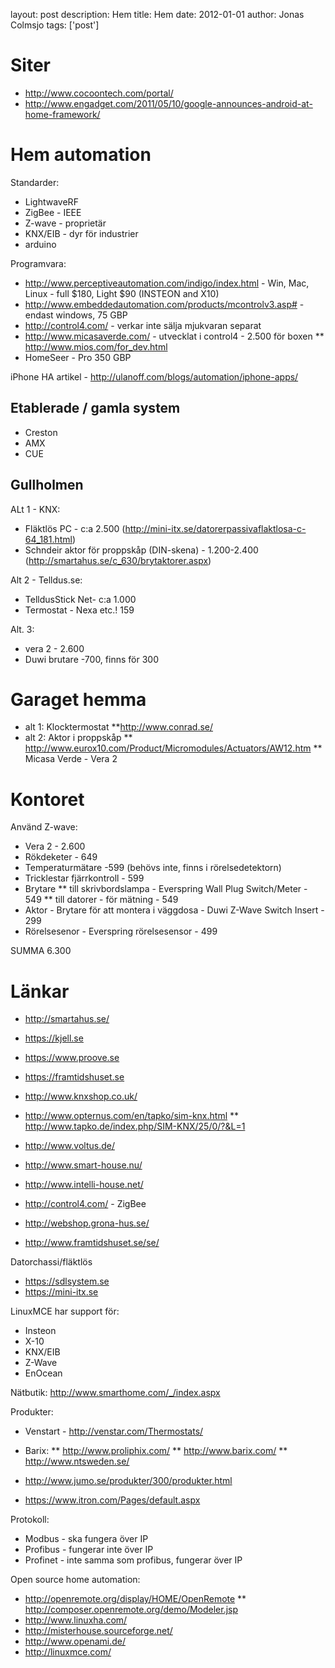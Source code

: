 layout: post
description: Hem
title: Hem
date: 2012-01-01
author: Jonas Colmsjo
tags: ['post']


# Siter

* http://www.cocoontech.com/portal/
* http://www.engadget.com/2011/05/10/google-announces-android-at-home-framework/


# Hem automation

Standarder:

* LightwaveRF
* ZigBee - IEEE
* Z-wave - proprietär
* KNX/EIB - dyr för industrier
* arduino


Programvara:

* http://www.perceptiveautomation.com/indigo/index.html - Win, Mac, Linux - full $180, Light $90 (INSTEON and X10)
* http://www.embeddedautomation.com/products/mcontrolv3.asp# - endast windows, 75 GBP
* http://control4.com/ - verkar inte sälja mjukvaran separat
* http://www.micasaverde.com/ - utvecklat i control4 - 2.500 för boxen
** http://www.mios.com/for_dev.html
* HomeSeer - Pro 350 GBP

iPhone HA artikel - http://ulanoff.com/blogs/automation/iphone-apps/


## Etablerade / gamla system

* Creston
* AMX
* CUE


## Gullholmen

ALt 1 - KNX:

* Fläktlös PC - c:a 2.500 (http://mini-itx.se/datorerpassivaflaktlosa-c-64_181.html)
* Schndeir aktor för proppskåp (DIN-skena) - 1.200-2.400 (http://smartahus.se/c_630/brytaktorer.aspx)

Alt 2 - Telldus.se:

* TelldusStick Net- c:a 1.000
* Termostat - Nexa etc.! 159

Alt. 3:
* vera 2 - 2.600
* Duwi brutare -700, finns för 300


# Garaget hemma

* alt 1: Klocktermostat
**http://www.conrad.se/
* alt 2: Aktor i proppskåp
** http://www.eurox10.com/Product/Micromodules/Actuators/AW12.htm
** Micasa Verde - Vera 2

# Kontoret

Använd Z-wave:

* Vera 2 - 2.600
* Rökdeketer - 649
* Temperaturmätare -599 (behövs inte, finns i rörelsedetektorn)
* Tricklestar fjärrkontroll - 599
* Brytare 
** till skrivbordslampa - Everspring Wall Plug Switch/Meter - 549
** till datorer - för mätning - 549
* Aktor - Brytare för att montera i väggdosa - Duwi Z-Wave Switch Insert - 299
* Rörelsesenor - Everspring rörelsesensor - 499

SUMMA 6.300


# Länkar

* http://smartahus.se/
* https://kjell.se
* https://www.proove.se
* https://framtidshuset.se
* http://www.knxshop.co.uk/
* http://www.opternus.com/en/tapko/sim-knx.html
** http://www.tapko.de/index.php/SIM-KNX/25/0/?&L=1
* http://www.voltus.de/
* http://www.smart-house.nu/
* http://www.intelli-house.net/
* http://control4.com/ - ZigBee

* http://webshop.grona-hus.se/
* http://www.framtidshuset.se/se/


Datorchassi/fläktlös

* https://sdlsystem.se
* https://mini-itx.se

LinuxMCE har support för:

* Insteon
* X-10
* KNX/EIB
* Z-Wave
* EnOcean


Nätbutik: http://www.smarthome.com/_/index.aspx


Produkter:

* Venstart - http://venstar.com/Thermostats/
* Barix:
** http://www.proliphix.com/
** http://www.barix.com/
** http://www.ntsweden.se/

* http://www.jumo.se/produkter/300/produkter.html
* https://www.itron.com/Pages/default.aspx


Protokoll:

* Modbus - ska fungera över IP
* Profibus - fungerar inte över IP
* Profinet - inte samma som profibus, fungerar över IP


Open source home automation:

* http://openremote.org/display/HOME/OpenRemote
** http://composer.openremote.org/demo/Modeler.jsp
* http://www.linuxha.com/
* http://misterhouse.sourceforge.net/
* http://www.openami.de/
* http://linuxmce.com/
